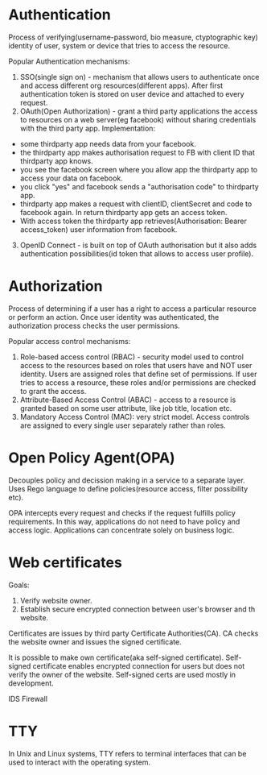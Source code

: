 # Authentication

Process of verifying(username-password, bio measure, ctyptographic key) identity of user, system
or device that tries to access the resource.

Popular Authentication mechanisms:

1. SSO(single sign on) - mechanism that allows users to authenticate once and access different org
   resources(different apps). After first authentication token is stored on user device and attached to
   every request.
2. OAuth(Open Authorization) - grant a third party applications the access to resources on a web server(eg facebook) without sharing credentials with the third party app.
Implementation:
- some thirdparty app needs data from your facebook.
- the thirdparty app makes authorisation request to FB with client ID that thirdparty app knows.
- you see the facebook screen where you allow app the thirdparty app to access your data on facebook.
- you click "yes" and facebook sends a "authorisation code" to thirdparty app.
- thirdparty app makes a request with clientID, clientSecret and code to facebook again. In return thirdparty app gets an access token.
- With access token the thirdparty app retrieves(Authorisation: Bearer access_token) user information from facebook.

3. OpenID Connect - is built on top of OAuth authorisation but it also adds authentication possibilities(id token that allows to access user profile).


# Authorization

Process of determining if a user has a right to access a particular resource or perform an action.
Once user identity was authenticated, the authorization process checks the user permissions.

Popular access control mechanisms:

1. Role-based access control (RBAC) - security model used to control access to the resources based
   on roles that users have and NOT user identity. Users are assigned roles that define set of
   permissions. If user tries to access a resource, these roles and/or permissions are checked to
   grant the access.
2. Attribute-Based Access Control (ABAC) - access to a resource is granted based on some user
   attribute, like job title, location etc.
3. Mandatory Access Control (MAC): very strict model. Access controls are assigned to every single user
   separately rather than roles.

# Open Policy Agent(OPA)

Decouples policy and decission making in a service to a separate layer. Uses Rego language to define
policies(resource access, filter possibility etc).

OPA intercepts every request and checks if the request fulfills policy requirements. In this way,
applications do not need to have policy and access logic. Applications can concentrate solely on
business logic.

# Web certificates

Goals:

1. Verify website owner.
2. Establish secure encrypted connection between user's browser and th website.

Certificates are issues by third party Certificate Authorities(CA). CA checks the website owner and issues
the signed certificate.

It is possible to make own certificate(aka self-signed certificate). Self-signed certificate enables encrypted
connection for users but does not verify the owner of the website. Self-signed certs are used mostly
in development.

IDS Firewall


# TTY
In Unix and Linux systems, TTY refers to terminal interfaces that can be used to interact with the operating system.